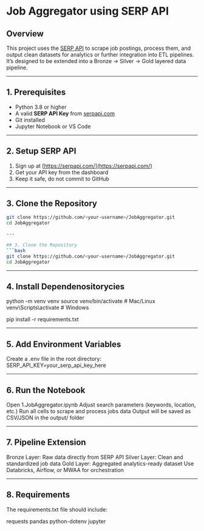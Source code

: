 # Job Aggregator using SERP API

## Overview
This project uses the [SERP API](https://serpapi.com/) to scrape job postings, process them, and output clean datasets for analytics or further integration into ETL pipelines. It’s designed to be extended into a Bronze → Silver → Gold layered data pipeline.

---

## 1. Prerequisites
- Python 3.8 or higher
- A valid **SERP API Key** from [serpapi.com](https://serpapi.com/)
- Git installed
- Jupyter Notebook or VS Code

---

## 2. Setup SERP API
1. Sign up at [https://serpapi.com/](https://serpapi.com/)
2. Get your API key from the dashboard  
3. Keep it safe, do not commit to GitHub

---

## 3. Clone the Repository
```bash
git clone https://github.com/<your-username>/JobAggregator.git
cd JobAggregator

---

## 3. Clone the Repository
```bash
git clone https://github.com/<your-username>/JobAggregator.git
cd JobAggregator
```
---

## 4. Install Dependenositorycies
python -m venv venv
source venv/bin/activate     # Mac/Linux  
venv\Scripts\activate        # Windows  

pip install -r requirements.txt


---

## 5.  Add Environment Variables
Create a .env file in the root directory:
SERP_API_KEY=your_serp_api_key_here


---

## 6. Run the Notebook
Open 1.JobAggregator.ipynb
Adjust search parameters (keywords, location, etc.)
Run all cells to scrape and process jobs data
Output will be saved as CSV/JSON in the output/ folder

---

## 7. Pipeline Extension
Bronze Layer: Raw data directly from SERP API
Silver Layer: Clean and standardized job data
Gold Layer: Aggregated analytics-ready dataset
Use Databricks, Airflow, or MWAA for orchestration

---

## 8. Requirements 
The requirements.txt file should include:

requests
pandas
python-dotenv
jupyter

